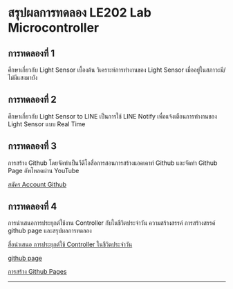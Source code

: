 # สรุปผลการทดลอง LE202 Lab Microcontroller

## การทดลองที่ 1
ศึกษาเกี่ยวกับ Light Sensor เบื้องต้น วิเคราะห์การทำงานของ Light Sensor เมื่ออยู่ในสภาวะมี/ไม่มีแสงมาบัง

## การทดลองที่ 2
ศึกษาเกี่ยวกับ Light Sensor to LINE เป็นการใช้ LINE Notify เพื่อแจ้งเตือนการทำงานของ Light Sensor แบบ Real Time  

## การทดลองที่ 3
การสร้าง Github โดยจัดทำเป็นวีดีโอสื่อการสอนการสร้างแอคเคาท์ Github และจัดทำ Github Page อัพโหลดผ่าน YouTube

[สมัคร Account Github](https://www.youtube.com/watch?v=8VgdmDZhwt8)

## การทดลองที่ 4
การนำเสนอการประยุกต์ใช้งาน Controller กับในชีวิตประจำวัน ความสร้างสรรค์ การสร้างสรรค์ github page และสรุปผลการทดลอง

[สื่อนำเสนอ การประยุกต์ใช้ Controller ในชีวิตประจำวัน](https://drive.google.com/file/d/1SVNO-aB573iIQKzqH7wj3QW5QUwKH-_Y/view?usp=sharing)

[github page](https://patiphan247.github.io/Lab/)

[การสร้าง Github Pages](https://youtu.be/_oTbo-gp9p0)

-------------
